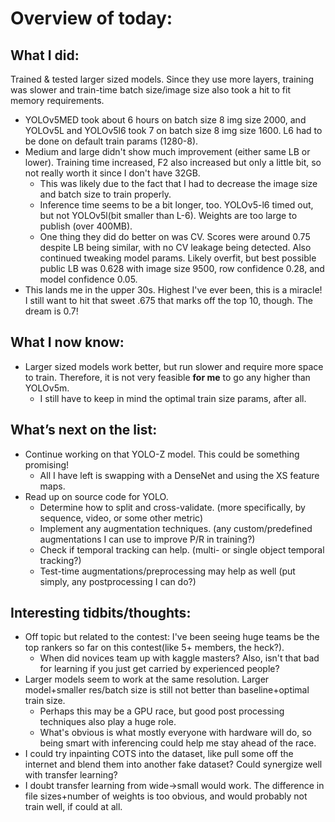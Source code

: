 # Overview of today: 
## What I did:  
Trained & tested larger sized models. Since they use more layers, training was slower and train-time batch size/image size also took a hit to fit memory requirements.
- YOLOv5MED took about 6 hours on batch size 8 img size 2000, and YOLOv5L and YOLOv5l6 took 7 on batch size 8 img size 1600. L6 had to be done on default train params (1280-8).
- Medium and large didn't show much improvement (either same LB or lower). Training time increased, F2 also increased but only a little bit, so not really worth it since I don't have 32GB.
    - This was likely due to the fact that I had to decrease the image size and batch size to train properly.
    - Inference time seems to be a bit longer, too. YOLOv5-l6 timed out, but not YOLOv5l(bit smaller than L-6). Weights are too large to publish (over 400MB).
    - One thing they did do better on was CV. Scores were around 0.75 despite LB being similar, with no CV leakage being detected.
Also continued tweaking model params. Likely overfit, but best possible public LB was 0.628 with image size 9500, row confidence 0.28, and model confidence 0.05.
- This lands me in the upper 30s. Highest I've ever been, this is a miracle! I still want to hit that sweet .675 that marks off the top 10, though. The dream is 0.7!
## What I now know:
- Larger sized models work better, but run slower and require more space to train. Therefore, it is not very feasible **for me** to go any higher than YOLOv5m.
    - I still have to keep in mind the optimal train size params, after all.
## What’s next on the list:
- Continue working on that YOLO-Z model. This could be something promising!
    - All I have left is swapping with a DenseNet and using the XS feature maps.
- Read up on source code for YOLO.
    - Determine how to split and cross-validate. (more specifically, by sequence, video, or some other metric)
    - Implement any augmentation techniques. (any custom/predefined augmentations I can use to improve P/R in training?)
    - Check if temporal tracking can help.  (multi- or single object temporal tracking?)
    - Test-time augmentations/preprocessing may help as well (put simply, any postprocessing I can do?)
## Interesting tidbits/thoughts:
- Off topic but related to the contest: I've been seeing huge teams be the top rankers so far on this contest(like 5+ members, the heck?). 
    - When did novices team up with kaggle masters? Also, isn't that bad for learning if you just get carried by experienced people?
- Larger models seem to work at the same resolution. Larger model+smaller res/batch size is still not better than baseline+optimal train size. 
    - Perhaps this may be a GPU race, but good post processing techniques also play a huge role. 
    - What's obvious is what mostly everyone with hardware will do, so being smart with inferencing could help me stay ahead of the race.
- I could try inpainting COTS into the dataset, like pull some off the internet and blend them into another fake dataset? Could synergize well with transfer learning?
- I doubt transfer learning from wide->small would work. The difference in file sizes+number of weights is too obvious, and would probably not train well, if could at all.
